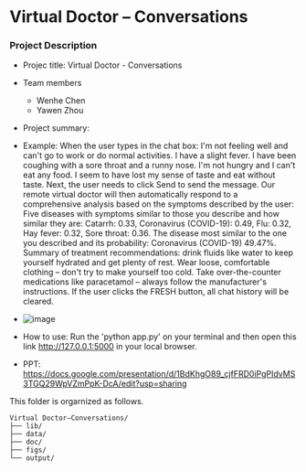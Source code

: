 # Virtual Doctor – Conversations

### Project Description

+ Projec title: Virtual Doctor - Conversations
+ Team members
	+ Wenhe Chen
	+ Yawen Zhou

+ Project summary:
+ Example: When the user types in the chat box: I'm not feeling well and can't go to work or do normal activities. I have a slight fever. I have been coughing with a sore throat and a runny nose. I'm not hungry and I can't eat any food. I seem to have lost my sense of taste and eat without taste. Next, the user needs to click Send to send the message. Our remote virtual doctor will then automatically respond to a comprehensive analysis based on the symptoms described by the user: Five diseases with symptoms similar to those you describe and how similar they are: Catarrh: 0.33, Coronavirus (COVID-19): 0.49, Flu: 0.32, Hay fever: 0.32, Sore throat: 0.36. The disease most similar to the one you described and its probability:  Coronavirus (COVID-19) 49.47%. Summary of treatment recommendations: drink fluids like water to keep yourself hydrated and get plenty of rest. Wear loose,  comfortable clothing – don't try to make yourself too cold. Take over-the-counter medications like paracetamol – always follow the manufacturer's instructions. If the user clicks the FRESH button, all chat history will be cleared.
+ ![image](https://github.com/CW999999/Virtual-Doctor-Conversations/assets/145041739/99eec995-0b2f-40c3-8f3d-4035a9c41508)
+ How to use: Run the 'python app.py' on your terminal and then open this link http://127.0.0.1:5000 in your local browser.
+ PPT: https://docs.google.com/presentation/d/1BdKhgO89_cjfFRD0iPgPIdvMS3TGQ29WpVZmPpK-DcA/edit?usp=sharing


 This folder is orgarnized as follows.

```
Virtual Doctor–Conversations/
├── lib/
├── data/
├── doc/
├── figs/
└── output/
```

